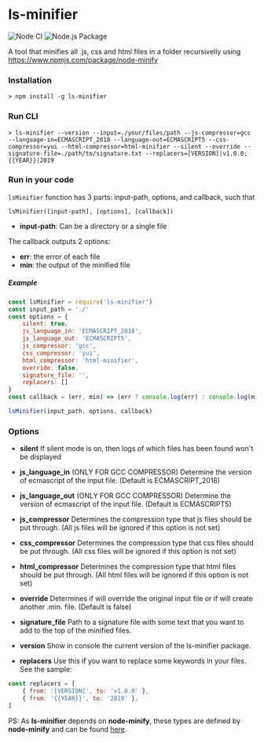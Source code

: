 # ls-minifier

![Node CI](https://github.com/leandrosimoes/ls-countdown/workflows/Node%20CI/badge.svg)
![Node.js Package](https://github.com/leandrosimoes/ls-countdown/workflows/Node%2Ejs%20Package/badge.svg)

A tool that minifies all .js, css and html files in a folder recursivelly using https://www.npmjs.com/package/node-minify

### Installation

    > npm install -g ls-minifier

### Run CLI

    > ls-minifier --version --input=./your/files/path --js-compressor=gcc --language-in=ECMASCRIPT_2018 --language-out=ECMASCRIPT5 --css-compressor=yui --html-compressor=html-minifier --silent --override --signature-file=./path/to/signature.txt --replacers=[VERSION]|v1.0.0;{{YEAR}}|2019

### Run in your code

`lsMinifier` function has 3 parts: input-path, options, and callback, such that

    lsMinifier([input-path], [options], [callback])

-   **input-path**: Can be a directory or a single file

The callback outputs 2 options:

-   **err**: the error of each file
-   **min**: the output of the minified file

##### Example

```javascript
const lsMinifier = require('ls-minifier')
const input_path = './'
const options = {
    silent: true,
    js_language_in: 'ECMASCRIPT_2018',
    js_language_out: 'ECMASCRIPT5',
    js_compressor: 'gcc',
    css_compressor: 'yui',
    html_compressor: 'html-minifier',
    override: false,
    signature_file: '',
    replacers: []
}
const callback = (err, min) => (err ? console.log(err) : console.log(min))

lsMinifier(input_path, options, callback)
```

### Options

-   **silent**
    If silent mode is on, then logs of which files has been found won't be displayed

-   **js_language_in** (ONLY FOR GCC COMPRESSOR)
    Determine the version of ecmascript of the input file. (Default is ECMASCRIPT_2018)

-   **js_language_out** (ONLY FOR GCC COMPRESSOR)
    Determine the version of ecmascript of the input file. (Default is ECMASCRIPT5)

-   **js_compressor**
    Determines the compression type that js files should be put through. (All js files will be ignored if this option is not set)

-   **css_compressor**
    Determines the compression type that css files should be put through. (All css files will be ignored if this option is not set)

-   **html_compressor**
    Determines the compression type that html files should be put through. (All html files will be ignored if this option is not set)

-   **override**
    Determines if will override the original input file or if will create another .min. file. (Default is false)

-   **signature_file**
    Path to a signature file with some text that you want to add to the top of the minified files.

-   **version**
    Show in console the current version of the ls-minifier package.

-   **replacers**
    Use this if you want to replace some keywords in your files. See the sample:

```javascript
const replacers = [
    { from: '[VERSION]', to: 'v1.0.0' },
    { from: '{{YEAR}}', to: '2019' },
]
```

PS: As **ls-minifier** depends on **node-minify**, these types are defined by **node-minify** and
can be found [here](https://www.npmjs.com/package/node-minify).
